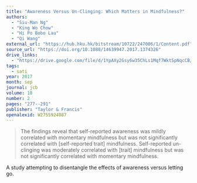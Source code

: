 ```yaml
---
title: "Awareness Versus Un-Clinging: Which Matters in Mindfulness?"
authors:
  - "Siu-Man Ng"
  - "King Wo Chow"
  - "Hi Po Bobo Lau"
  - "Qi Wang"
external_url: "https://hub.hku.hk/bitstream/10722/247006/1/Content.pdf"
source_url: "https://doi.org/10.1080/14639947.2017.1374326"
drive_links:
  - "https://drive.google.com/file/d/1YpAXy2Gsy6w35ChLs1Mqf7WktSpNqcCB/view?usp=drivesdk"
tags:
  - sati
year: 2017
month: sep
journal: jcb
volume: 18
number: 2
pages: "277--291"
publisher: "Taylor & Francis"
openalexid: W2755924087
---
```


> The findings reveal that self-reported awareness was mildly correlated with momentary mindfulness but was not significantly correlated with [self-reported trait] mindfulness.
> Self-reported un-clinging was moderately correlated with [trait] mindfulness but was not significantly correlated with momentary mindfulness.

A study attempting to disentangle the effects of awareness versus letting go.
